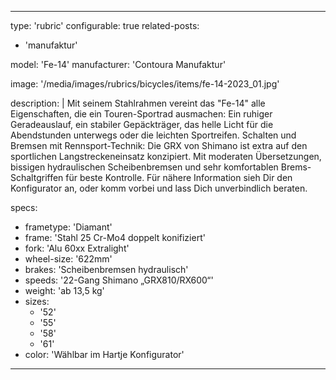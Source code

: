 ---

type: 'rubric'
configurable: true
related-posts:
  - 'manufaktur'

model: 'Fe-14'
manufacturer: 'Contoura Manufaktur'

image: '/media/images/rubrics/bicycles/items/fe-14-2023_01.jpg'

description: |
    Mit seinem Stahlrahmen vereint das "Fe-14" alle Eigenschaften, die ein Touren-Sportrad ausmachen: Ein ruhiger Geradeauslauf, ein stabiler Gepäckträger, das helle Licht für die Abendstunden unterwegs oder die leichten Sportreifen. Schalten und Bremsen mit Rennsport-Technik: Die GRX von Shimano ist extra auf den sportlichen Langstreckeneinsatz konzipiert. Mit moderaten Übersetzungen, bissigen hydraulischen Scheibenbremsen und sehr komfortablen Brems-Schaltgriffen für beste Kontrolle.
    Für nähere Information sieh Dir den Konfigurator an, oder komm vorbei und lass Dich unverbindlich beraten.

specs:
  - frametype: 'Diamant'
  - frame: 'Stahl 25 Cr-Mo4 doppelt konifiziert'
  - fork: 'Alu 60xx Extralight'
  - wheel-size: '622mm'
  - brakes: 'Scheibenbremsen hydraulisch'
  - speeds: '22-Gang Shimano „GRX810/RX600“'
  - weight: 'ab 13,5 kg'
  - sizes:
    - '52'
    - '55'
    - '58'
    - '61'
  - color: 'Wählbar im Hartje Konfigurator'


---